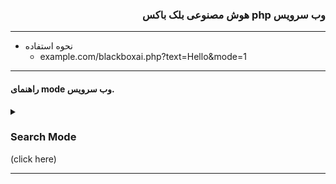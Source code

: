 ### <div dir="rtl">وب سرویس php هوش مصنوعی بلک باکس</div>
***
* نحوه استفاده
  * example.com/blackboxai.php?text=Hello&mode=1
***
#### راهنمای mode وب سرویس.

<details markdown="1"> <summary><h3>Search Mode</h3> (click here)</summary> 

| Mode | Search Type |
| - | - |
| **Mode 0** | **Search the AI ​​database** |
| **Mode 1** | **Search the internet with the help of ai and write the appropriate answer** |
</details>

***
